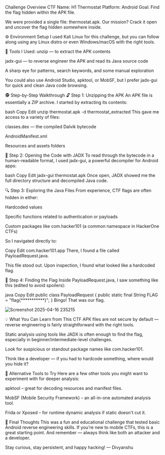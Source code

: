 
 Challenge Overview
CTF Name: H1 Thermostat
Platform: Android
Goal: Find the flag hidden within the APK file.

We were provided a single file: thermostat.apk. Our mission? Crack it open and uncover the flag hidden somewhere inside.

⚙️ Environment Setup
I used Kali Linux for this challenge, but you can follow along using any Linux distro or even Windows/macOS with the right tools.

🧰 Tools I Used:
unzip — to extract the APK contents

jadx-gui — to reverse engineer the APK and read its Java source code

A sharp eye for patterns, search keywords, and some manual exploration

You could also use Android Studio, apktool, or MobSF, but I prefer jadx-gui for quick and clean Java code browsing.

🕵️ Step-by-Step Walkthrough
🔓 Step 1: Unzipping the APK
An APK file is essentially a ZIP archive. I started by extracting its contents:

bash
Copy
Edit
unzip thermostat.apk -d thermostat_extracted
This gave me access to a variety of files:

classes.dex — the compiled Dalvik bytecode

AndroidManifest.xml

Resources and assets folders

🧠 Step 2: Opening the Code with JADX
To read through the bytecode in a human-readable format, I used jadx-gui, a powerful decompiler for Android apps:

bash
Copy
Edit
jadx-gui thermostat.apk
Once open, JADX showed me the full directory structure and decompiled Java code.

🔍 Step 3: Exploring the Java Files
From experience, CTF flags are often hidden in either:

Hardcoded values

Specific functions related to authentication or payloads

Custom packages like com.hacker101 (a common namespace in HackerOne CTFs)

So I navigated directly to:

Copy
Edit
com.hacker101.app
There, I found a file called PayloadRequest.java.

This file stood out. Upon inspection, I found what looked like a hardcoded flag.

🎯 Step 4: Finding the Flag
Inside PayloadRequest.java, I saw something like this (edited to avoid spoilers):

java
Copy
Edit
public class PayloadRequest {
    public static final String FLAG = "flag{***********}";
}
Bingo! That was our flag.

![Screenshot 2025-04-16 235215](https://github.com/user-attachments/assets/8d4d2490-c034-43d2-97f0-cdb20b57e5f8)


💡 What You Can Learn from This CTF
APK files are not secure by default — reverse engineering is fairly straightforward with the right tools.

Static analysis using tools like JADX is often enough to find the flag, especially in beginner/intermediate-level challenges.

Look for suspicious or standout package names like com.hacker101.

Think like a developer — if you had to hardcode something, where would you hide it?

🧰 Alternative Tools to Try
Here are a few other tools you might want to experiment with for deeper analysis:

apktool – great for decoding resources and manifest files.

MobSF (Mobile Security Framework) – an all-in-one automated analysis tool.

Frida or Xposed – for runtime dynamic analysis if static doesn't cut it.

📝 Final Thoughts
This was a fun and educational challenge that tested basic Android reverse engineering skills. If you're new to mobile CTFs, this is a great starting point. And remember — always think like both an attacker and a developer.

Stay curious, stay persistent, and happy hacking!
— Divyanshu

